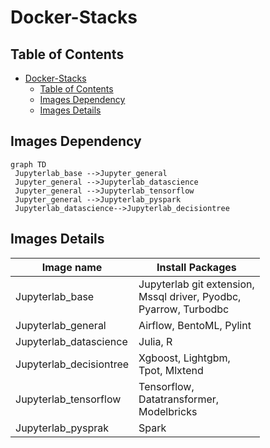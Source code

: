Docker-Stacks
===
## Table of Contents
- [Docker-Stacks](#Docker-Stacks)
  - [Table of Contents](#Table-of-Contents)
  - [Images Dependency](#Inages-Dependency)
  - [Images Details](#Images-Details)

## Images Dependency
<body>
 <pre><code class="language-mermaid">graph TD
 Jupyterlab_base -->Jupyter_general
 Jupyter_general -->Jupyterlab_datascience
 Jupyter_general -->Jupyterlab_tensorflow
 Jupyter_general -->Jupyterlab_pyspark
 Jupyterlab_datascience-->Jupyterlab_decisiontree
</code></pre>
</body>
<script>
var config = {
    startOnLoad:true,
    theme: 'forest',
    flowchart:{
            useMaxWidth:false,
            htmlLabels:true
        }
};
mermaid.initialize(config);
window.mermaid.init(undefined, document.querySelectorAll('.language-mermaid'));
</script>

Images Details
---

|  Image name             | Install Packages                                                             |
|  ----                   | ----                                                                         |
| Jupyterlab_base         | Jupyterlab git extension, <br> Mssql driver, Pyodbc, <br> Pyarrow,  Turbodbc |
| Jupyterlab_general      | Airflow, BentoML, Pylint                                                     |
| Jupyterlab_datascience  | Julia, R                                                                     |
| Jupyterlab_decisiontree |  Xgboost, Lightgbm, <br> Tpot, Mlxtend                                       |
| Jupyterlab_tensorflow   | Tensorflow, <br> Datatransformer, <br> Modelbricks                           |
| Jupyterlab_pysprak      |  Spark                                                                       |
